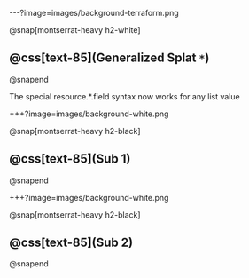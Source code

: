 ---?image=images/background-terraform.png

@snap[montserrat-heavy h2-white]
## @css[text-85](Generalized Splat `*`)
@snapend

The special resource.*.field syntax now works for any list value

+++?image=images/background-white.png

@snap[montserrat-heavy h2-black]
## @css[text-85](Sub 1)
@snapend

+++?image=images/background-white.png

@snap[montserrat-heavy h2-black]
## @css[text-85](Sub 2)
@snapend